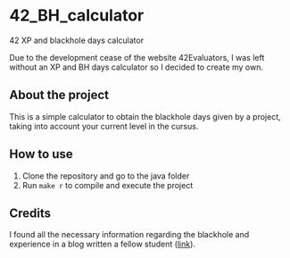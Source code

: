 # 42_BH_calculator
42 XP and blackhole days calculator

Due to the development cease of the website 42Evaluators, I was left without an XP and BH days calculator so I decided to create my own.

## About the project

This is a simple calculator to obtain the blackhole days given by a project, taking into account your current level in the cursus.

## How to use

1. Clone the repository and go to the java folder
2. Run ```make r``` to compile and execute the project

## Credits

I found all the necessary information regarding the blackhole and experience in a blog written a fellow student ([link](https://medium.com/@benjaminmerchin/42-black-hole-deep-dive-cbc4b343c6b2)).
